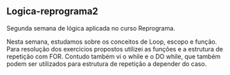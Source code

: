 ## Logica-reprograma2
Segunda semana de lógica aplicada no curso Reprograma.

Nesta semana, estudamos sobre os conceitos de Loop, escopo e função. Para resolução dos exercicios propostos utilizei as funções e a estrutura de repetição com FOR. Contudo também vi o while e o DO while, que também podem ser utilizados para estrutura de repetição a depender do caso.
